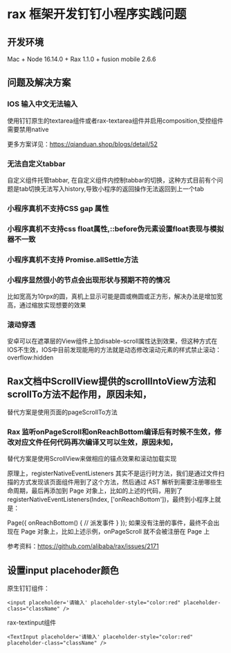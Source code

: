 # rax 框架开发钉钉小程序实践问题

## 开发环境

Mac + Node 16.14.0 + Rax 1.1.0 + fusion mobile 2.6.6

## 问题及解决方案

### IOS 输入中文无法输入

使用钉钉原生的textarea组件或者rax-textarea组件并启用composition,受控组件需要禁用native

更多方案详见：https://qianduan.shop/blogs/detail/52

### 无法自定义tabbar

自定义组件托管tabbar,	在自定义组件内控制tabbar的切换，这种方式目前有个问题是tab切换无法写入history,导致小程序的返回操作无法返回到上一个tab

### 小程序真机不支持CSS gap 属性
### 小程序真机不支持css float属性,::before伪元素设置float表现与模拟器不一致
### 小程序真机不支持 Promise.allSettle方法
### 小程序显然很小的节点会出现形状与预期不符的情况
比如宽高为10rpx的圆，真机上显示可能是圆或椭圆或正方形，解决办法是增加宽高，通过缩放实现想要的效果
### 滚动穿透
安卓可以在遮罩层的View组件上加disable-scroll属性达到效果，但这种方式在IOS不生效，IOS中目前发现能用的方法就是动态修改滚动元素的样式禁止滚动：overflow:hidden
## Rax文档中ScrollView提供的scrollIntoView方法和scrollTo方法不起作用，原因未知，
替代方案是使用页面的pageScrollTo方法
### Rax 监听onPageScroll和onReachBottom编译后有时候不生效，修改对应文件任何代码再次编译又可以生效，原因未知，
替代方案是使用ScrollView来做相应的锚点效果和滚动加载实现

原理上，registerNativeEventListeners 其实不是运行时方法，我们是通过文件扫描的方式发现该页面组件用到了这个方法，然后通过 AST 解析到需要注册哪些生命周期，最后再添加到 Page 对象上，比如的上述的代码，用到了 registerNativeEventListeners(Index, ['onReachBottom'])，最终到小程序上就是：

Page({
  onReachBottom() {
     // 派发事件
  }
});
如果没有注册的事件，最终不会出现在 Page 对象上，比如上述示例，onPageScroll 就不会被注册在 Page 上


参考资料：https://github.com/alibaba/rax/issues/2171

## 设置input placehoder颜色
原生钉钉组件：
```
<input placeholder='请输入' placeholder-style="color:red" placeholder-class="className" />
```
rax-textinput组件
```
<TextInput placeholder='请输入' placeholder-style="color:red"  placeholder-class="className" />
```
